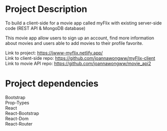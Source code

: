 # Project Description

To build a client-side for a movie app called myFlix with existing server-side code (REST API & MongoDB database)

This movie app allow users to sign up an account, find more information about movies and users able to add movies to their profile favorite.

Link to project: https://jwww-myflix.netlify.app/ <br>
Link to client-side repo: https://github.com/joannawongww/myFlix-client <br>
Link to movie API repo: https://github.com/joannawongww/movie_api2 <br>

# Project dependencies

Bootstrap <br>
Prop-Types <br>
React <br>
React-Bootstrap <br>
React-Dom <br>
React-Router <br>
